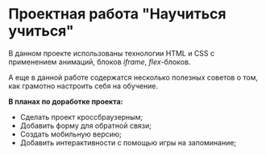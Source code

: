 # Проектная работа "Научиться учиться"

В данном проекте использованы технологии HTML и CSS с применением анимаций, блоков *iframe*, *flex*-блоков.

А еще в данной работе содержатся несколько полезных советов о том, как грамотно настроить себя на обучение.

**В планах по доработке проекта:**
* Сделать проект кроссбраузерным;
* Добавить форму для обратной связи;
* Создать мобильную версию;
* Добавить интерактивности с помощью игры на запоминание;

